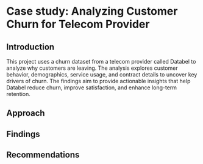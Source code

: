 # Case study: Analyzing Customer Churn for Telecom Provider
## Introduction
This project uses a churn dataset from a telecom provider called Databel to analyze why customers are leaving. 
The analysis explores customer behavior, demographics, service usage, and contract details to uncover key drivers of churn. 
The findings aim to provide actionable insights that help Databel reduce churn, improve satisfaction, and enhance long-term retention.

## Approach

## Findings

## Recommendations



